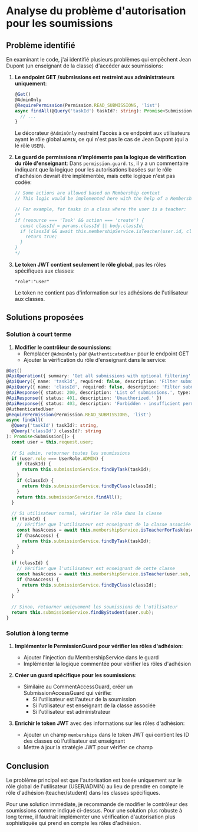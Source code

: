 # Analyse du problème d'autorisation pour les soumissions

## Problème identifié

En examinant le code, j'ai identifié plusieurs problèmes qui empêchent Jean Dupont (un enseignant de la classe) d'accéder aux soumissions:

1. **Le endpoint GET /submissions est restreint aux administrateurs uniquement**:
   ```typescript
   @Get()
   @AdminOnly
   @RequirePermission(Permission.READ_SUBMISSIONS, 'list')
   async findAll(@Query('taskId') taskId?: string): Promise<Submission[]> {
     // ...
   }
   ```
   Le décorateur `@AdminOnly` restreint l'accès à ce endpoint aux utilisateurs ayant le rôle global `ADMIN`, ce qui n'est pas le cas de Jean Dupont (qui a le rôle `USER`).

2. **Le guard de permissions n'implémente pas la logique de vérification du rôle d'enseignant**:
   Dans `permission.guard.ts`, il y a un commentaire indiquant que la logique pour les autorisations basées sur le rôle d'adhésion devrait être implémentée, mais cette logique n'est pas codée:
   ```typescript
   // Some actions are allowed based on Membership context
   // This logic would be implemented here with the help of a MembershipService
   
   // For example, for tasks in a class where the user is a teacher:
   /*
   if (resource === 'Task' && action === 'create') {
     const classId = params.classId || body.classId;
     if (classId && await this.membershipService.isTeacher(user.id, classId)) {
       return true;
     }
   }
   */
   ```

3. **Le token JWT contient seulement le rôle global**, pas les rôles spécifiques aux classes:
   ```
   "role":"user"
   ```
   Le token ne contient pas d'information sur les adhésions de l'utilisateur aux classes.

## Solutions proposées

### Solution à court terme

1. **Modifier le contrôleur de soumissions**:
   - Remplacer `@AdminOnly` par `@AuthenticatedUser` pour le endpoint GET
   - Ajouter la vérification du rôle d'enseignant dans le service:

```typescript
@Get()
@ApiOperation({ summary: 'Get all submissions with optional filtering' })
@ApiQuery({ name: 'taskId', required: false, description: 'Filter submissions by task ID' })
@ApiQuery({ name: 'classId', required: false, description: 'Filter submissions by class ID' })
@ApiResponse({ status: 200, description: 'List of submissions.', type: [Submission] })
@ApiResponse({ status: 401, description: 'Unauthorized.' })
@ApiResponse({ status: 403, description: 'Forbidden - insufficient permissions.' })
@AuthenticatedUser
@RequirePermission(Permission.READ_SUBMISSIONS, 'list')
async findAll(
  @Query('taskId') taskId?: string,
  @Query('classId') classId?: string
): Promise<Submission[]> {
  const user = this.request.user;
  
  // Si admin, retourner toutes les soumissions
  if (user.role === UserRole.ADMIN) {
    if (taskId) {
      return this.submissionService.findByTask(taskId);
    }
    if (classId) {
      return this.submissionService.findByClass(classId);
    }
    return this.submissionService.findAll();
  }
  
  // Si utilisateur normal, vérifier le rôle dans la classe
  if (taskId) {
    // Vérifier que l'utilisateur est enseignant de la classe associée à cette tâche
    const hasAccess = await this.membershipService.isTeacherForTask(user.sub, taskId);
    if (hasAccess) {
      return this.submissionService.findByTask(taskId);
    }
  }
  
  if (classId) {
    // Vérifier que l'utilisateur est enseignant de cette classe
    const hasAccess = await this.membershipService.isTeacher(user.sub, classId);
    if (hasAccess) {
      return this.submissionService.findByClass(classId);
    }
  }
  
  // Sinon, retourner uniquement les soumissions de l'utilisateur
  return this.submissionService.findByStudent(user.sub);
}
```

### Solution à long terme

1. **Implémenter le PermissionGuard pour vérifier les rôles d'adhésion**:
   - Ajouter l'injection du MembershipService dans le guard
   - Implémenter la logique commentée pour vérifier les rôles d'adhésion

2. **Créer un guard spécifique pour les soumissions**:
   - Similaire au CommentAccessGuard, créer un SubmissionAccessGuard qui vérifie:
     - Si l'utilisateur est l'auteur de la soumission
     - Si l'utilisateur est enseignant de la classe associée
     - Si l'utilisateur est administrateur

3. **Enrichir le token JWT** avec des informations sur les rôles d'adhésion:
   - Ajouter un champ `memberships` dans le token JWT qui contient les ID des classes où l'utilisateur est enseignant
   - Mettre à jour la stratégie JWT pour vérifier ce champ

## Conclusion

Le problème principal est que l'autorisation est basée uniquement sur le rôle global de l'utilisateur (USER/ADMIN) au lieu de prendre en compte le rôle d'adhésion (teacher/student) dans les classes spécifiques. 

Pour une solution immédiate, je recommande de modifier le contrôleur des soumissions comme indiqué ci-dessus. Pour une solution plus robuste à long terme, il faudrait implémenter une vérification d'autorisation plus sophistiquée qui prend en compte les rôles d'adhésion. 
